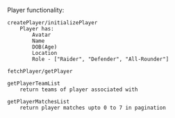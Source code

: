 Player functionality:

    createPlayer/initializePlayer
        Player has:
            Avatar
            Name
            DOB(Age)
            Location
            Role - ["Raider", "Defender", "All-Rounder"]

    fetchPlayer/getPlayer

    getPlayerTeamList
        return teams of player associated with

    getPlayerMatchesList
        return player matches upto 0 to 7 in pagination
     